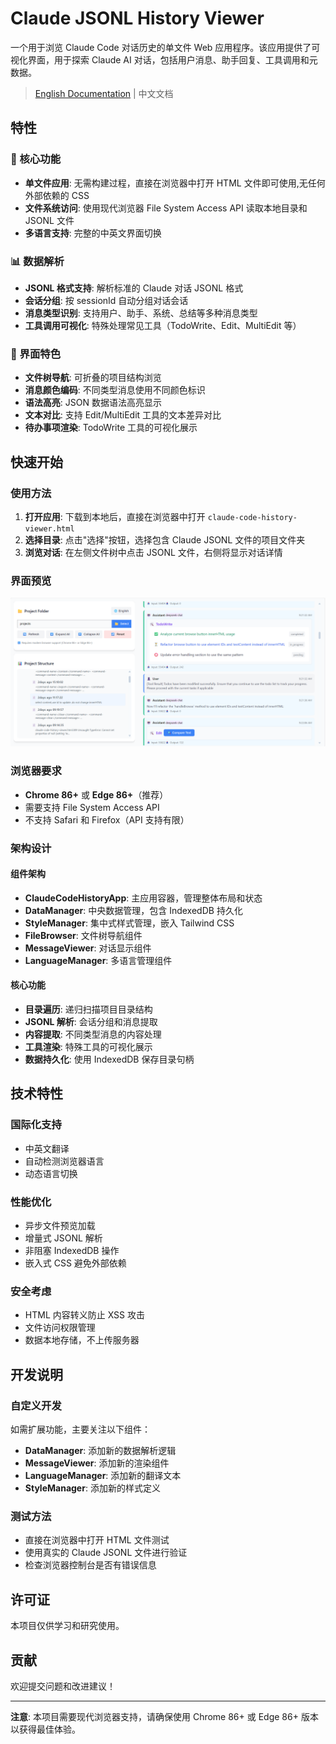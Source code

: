 # Claude JSONL History Viewer

一个用于浏览 Claude Code 对话历史的单文件 Web 应用程序。该应用提供了可视化界面，用于探索 Claude AI 对话，包括用户消息、助手回复、工具调用和元数据。

> [English Documentation](README.md) | 中文文档

## 特性

### 🎯 核心功能
- **单文件应用**: 无需构建过程，直接在浏览器中打开 HTML 文件即可使用,无任何外部依赖的 CSS
- **文件系统访问**: 使用现代浏览器 File System Access API 读取本地目录和 JSONL 文件
- **多语言支持**: 完整的中英文界面切换 

### 📊 数据解析
- **JSONL 格式支持**: 解析标准的 Claude 对话 JSONL 格式
- **会话分组**: 按 sessionId 自动分组对话会话
- **消息类型识别**: 支持用户、助手、系统、总结等多种消息类型
- **工具调用可视化**: 特殊处理常见工具（TodoWrite、Edit、MultiEdit 等）

### 🎨 界面特色
- **文件树导航**: 可折叠的项目结构浏览
- **消息颜色编码**: 不同类型消息使用不同颜色标识
- **语法高亮**: JSON 数据语法高亮显示
- **文本对比**: 支持 Edit/MultiEdit 工具的文本差异对比
- **待办事项渲染**: TodoWrite 工具的可视化展示

## 快速开始

### 使用方法
1. **打开应用**: 下载到本地后，直接在浏览器中打开 `claude-code-history-viewer.html`
2. **选择目录**: 点击"选择"按钮，选择包含 Claude JSONL 文件的项目文件夹
3. **浏览对话**: 在左侧文件树中点击 JSONL 文件，右侧将显示对话详情

### 界面预览

![应用界面截图](sample.png)

### 浏览器要求
- **Chrome 86+** 或 **Edge 86+**（推荐）
- 需要支持 File System Access API
- 不支持 Safari 和 Firefox（API 支持有限）


### 架构设计

#### 组件架构
- **ClaudeCodeHistoryApp**: 主应用容器，管理整体布局和状态
- **DataManager**: 中央数据管理，包含 IndexedDB 持久化
- **StyleManager**: 集中式样式管理，嵌入 Tailwind CSS
- **FileBrowser**: 文件树导航组件
- **MessageViewer**: 对话显示组件
- **LanguageManager**: 多语言管理组件

#### 核心功能
- **目录遍历**: 递归扫描项目目录结构
- **JSONL 解析**: 会话分组和消息提取
- **内容提取**: 不同类型消息的内容处理
- **工具渲染**: 特殊工具的可视化展示
- **数据持久化**: 使用 IndexedDB 保存目录句柄

## 技术特性

### 国际化支持
- 中英文翻译
- 自动检测浏览器语言
- 动态语言切换

### 性能优化
- 异步文件预览加载
- 增量式 JSONL 解析
- 非阻塞 IndexedDB 操作
- 嵌入式 CSS 避免外部依赖

### 安全考虑
- HTML 内容转义防止 XSS 攻击
- 文件访问权限管理
- 数据本地存储，不上传服务器

## 开发说明

### 自定义开发
如需扩展功能，主要关注以下组件：
- **DataManager**: 添加新的数据解析逻辑
- **MessageViewer**: 添加新的渲染组件
- **LanguageManager**: 添加新的翻译文本
- **StyleManager**: 添加新的样式定义

### 测试方法
- 直接在浏览器中打开 HTML 文件测试
- 使用真实的 Claude JSONL 文件进行验证
- 检查浏览器控制台是否有错误信息

## 许可证

本项目仅供学习和研究使用。

## 贡献

欢迎提交问题和改进建议！

---

**注意**: 本项目需要现代浏览器支持，请确保使用 Chrome 86+ 或 Edge 86+ 版本以获得最佳体验。